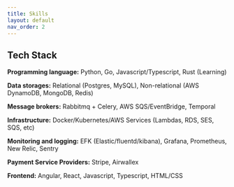 ```yaml
---
title: Skills
layout: default
nav_order: 2
---
```


## Tech Stack
**Programming language:** Python, Go, Javascript/Typescript, Rust (Learning)

**Data storages:** Relational (Postgres, MySQL), Non-relational (AWS DynamoDB, MongoDB, Redis)

**Message brokers:** Rabbitmq + Celery, AWS SQS/EventBridge, Temporal

**Infrastructure:** Docker/Kubernetes/AWS Services (Lambdas, RDS, SES, SQS, etc)

**Monitoring and logging:** EFK (Elastic/fluentd/kibana), Grafana, Prometheus, New Relic, Sentry

**Payment Service Providers:** Stripe, Airwallex

**Frontend:** Angular, React, Javascript, Typescript, HTML/CSS
